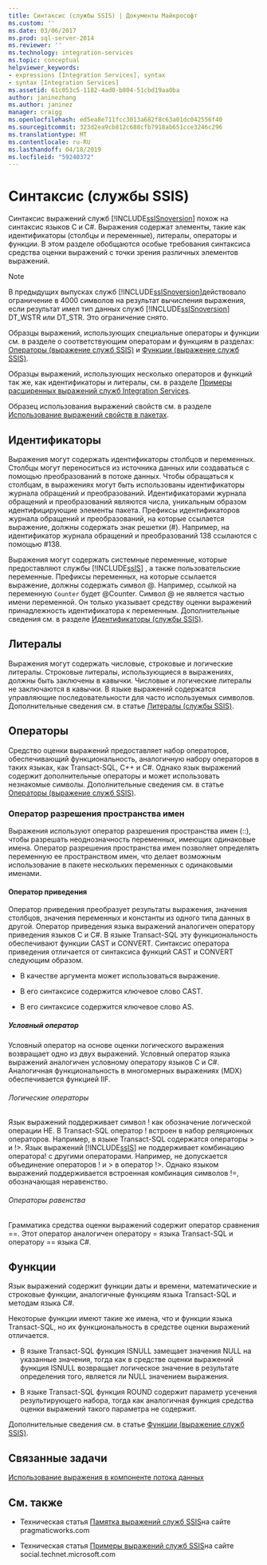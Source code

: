 ```yaml
---
title: Синтаксис (службы SSIS) | Документы Майкрософт
ms.custom: ''
ms.date: 03/06/2017
ms.prod: sql-server-2014
ms.reviewer: ''
ms.technology: integration-services
ms.topic: conceptual
helpviewer_keywords:
- expressions [Integration Services], syntax
- syntax [Integration Services]
ms.assetid: 61c053c5-1182-4ad0-b804-51cbd19aa0ba
author: janinezhang
ms.author: janinez
manager: craigg
ms.openlocfilehash: ed5ea8e711fcc3013a682f8c63a01dc042556f40
ms.sourcegitcommit: 323d2ea9cb812c688cfb7918ab651cce3246c296
ms.translationtype: MT
ms.contentlocale: ru-RU
ms.lasthandoff: 04/18/2019
ms.locfileid: "59240372"
---
```

# <a name="syntax-ssis"></a>Синтаксис (службы SSIS)
  Синтаксис выражений служб [!INCLUDE[ssISnoversion](../../includes/ssisnoversion-md.md)] похож на синтаксис языков C и C#. Выражения содержат элементы, такие как идентификаторы (столбцы и переменные), литералы, операторы и функции. В этом разделе обобщаются особые требования синтаксиса средства оценки выражений с точки зрения различных элементов выражений.  
  
> [!NOTE]  
>  В предыдущих выпусках служб [!INCLUDE[ssISnoversion](../../includes/ssisnoversion-md.md)]действовало ограничение в 4000 символов на результат вычисления выражения, если результат имел тип данных служб [!INCLUDE[ssISnoversion](../../includes/ssisnoversion-md.md)] DT_WSTR или DT_STR. Это ограничение снято.  
  
 Образцы выражений, использующих специальные операторы и функции см. в разделе о соответствующим операторам и функциям в разделах: [Операторы (выражение служб SSIS)](operators-ssis-expression.md) и [Функции (выражение служб SSIS)](functions-ssis-expression.md).  
  
 Образцы выражений, использующих несколько операторов и функций так же, как идентификаторы и литералы, см. в разделе [Примеры расширенных выражений служб Integration Services](examples-of-advanced-integration-services-expressions.md).  
  
 Образец использования выражений свойств см. в разделе [Использование выражений свойств в пакетах](use-property-expressions-in-packages.md).  
  
## <a name="identifiers"></a>Идентификаторы  
 Выражения могут содержать идентификаторы столбцов и переменных. Столбцы могут переноситься из источника данных или создаваться с помощью преобразований в потоке данных. Чтобы обращаться к столбцам, в выражениях могут быть использованы идентификаторы журнала обращений и преобразований. Идентификаторами журнала обращений и преобразований являются числа, уникальным образом идентифицирующие элементы пакета. Префиксы идентификаторов журнала обращений и преобразований, на которые ссылается выражение, должны содержать знак решетки (#). Например, на идентификатор журнала обращений и преобразований 138 ссылаются с помощью #138.  
  
 Выражения могут содержать системные переменные, которые предоставляют службы [!INCLUDE[ssIS](../../includes/ssis-md.md)] , а также пользовательские переменные. Префиксы переменных, на которые ссылается выражение, должны содержать символ \@. Например, ссылкой на переменную `Counter` будет \@Counter. Символ \@ не является частью имени переменной. Он только указывает средству оценки выражений принадлежность идентификатора к переменным. Дополнительные сведения см. в разделе [Идентификаторы (службы SSIS)](identifiers-ssis.md).  
  
## <a name="literals"></a>Литералы  
 Выражения могут содержать числовые, строковые и логические литералы. Строковые литералы, использующиеся в выражениях, должны быть заключены в кавычки. Числовые и логические литералы не заключаются в кавычки. В языке выражений содержатся управляющие последовательности для часто используемых символов. Дополнительные сведения см. в статье [Литералы (службы SSIS)](numeric-string-and-boolean-literals.md).  
  
## <a name="operators"></a>Операторы  
 Средство оценки выражений предоставляет набор операторов, обеспечивающий функциональность, аналогичную набору операторов в таких языках, как Transact-SQL, C++ и C#. Однако язык выражений содержит дополнительные операторы и может использовать незнакомые символы. Дополнительные сведения см. в статье [Операторы (выражение служб SSIS)](operators-ssis-expression.md).  
  
### <a name="namespace-resolution-operator"></a>Оператор разрешения пространства имен  
 Выражения используют оператор разрешения пространства имен (::), чтобы разрешать неоднозначность переменных, имеющих одинаковые имена. Оператор разрешения пространства имен позволяет определять переменную ее пространством имен, что делает возможным использование в пакете нескольких переменных с одинаковыми именами.  
  
#### <a name="cast-operator"></a>Оператор приведения  
 Оператор приведения преобразует результаты выражения, значения столбцов, значения переменных и константы из одного типа данных в другой. Оператор приведения языка выражений аналогичен оператору приведения языков C и C#. В языке Transact-SQL эту функциональность обеспечивают функции CAST и CONVERT. Синтаксис оператора приведения отличается от синтаксиса функций CAST и CONVERT следующим образом.  
  
-   В качестве аргумента может использоваться выражение.  
  
-   В его синтаксисе содержится ключевое слово CAST.  
  
-   В его синтаксисе содержится ключевое слово AS.  
  
##### <a name="conditional-operator"></a>Условный оператор  
 Условный оператор на основе оценки логического выражения возвращает одно из двух выражений. Условный оператор языка выражений аналогичен условному оператору языков C и C#. Аналогичная функциональность в многомерных выражениях (MDX) обеспечивается функцией IIF.  
  
###### <a name="logical-operators"></a>Логические операторы  
 Язык выражений поддерживает символ ! как обозначение логической операции НЕ. В Transact-SQL оператор ! встроен в набор реляционных операторов. Например, в языке Transact-SQL содержатся операторы > и !>. Язык выражений [!INCLUDE[ssIS](../../includes/ssis-md.md)] не поддерживает комбинацию оператора! с другими операторами. Например, не допускается объединение операторов ! и > в оператор !>. Однако языком выражений поддерживается встроенная комбинация символов !=, обозначающая неравенство.  
  
###### <a name="equality-operators"></a>Операторы равенства  
 Грамматика средства оценки выражений содержит оператор сравнения ==. Этот оператор аналогичен оператору = языка Transact-SQL и оператору == языка C#.  
  
## <a name="functions"></a>Функции  
 Язык выражений содержит функции даты и времени, математические и строковые функции, аналогичные функциям языка Transact-SQL и методам языка C#.  
  
 Некоторые функции имеют такие же имена, что и функции языка Transact-SQL, но их функциональность в средстве оценки выражений отличается.  
  
-   В языке Transact-SQL функция ISNULL замещает значения NULL на указанные значения, тогда как в средстве оценки выражений функция ISNULL возвращает логическое значение в результате определения того, является ли NULL значением выражения.  
  
-   В языке Transact-SQL функция ROUND содержит параметр усечения результирующего набора, тогда как аналогичная функция средства оценки выражений такого параметра не содержит.  
  
 Дополнительные сведения см. в статье [Функции (выражение служб SSIS)](functions-ssis-expression.md).  
  
## <a name="related-tasks"></a>Связанные задачи  
 [Использование выражения в компоненте потока данных](../use-an-expression-in-a-data-flow-component.md)  
  
## <a name="related-content"></a>См. также  
  
-   Техническая статья [Памятка выражений служб SSIS](https://pragmaticworks.com/Resources/Cheat-Sheets/SSIS-Expression-Cheat-Sheet)на сайте pragmaticworks.com  
  
-   Техническая статья [Примеры выражений служб SSIS](https://go.microsoft.com/fwlink/?LinkId=220761)на сайте social.technet.microsoft.com  
  
  
